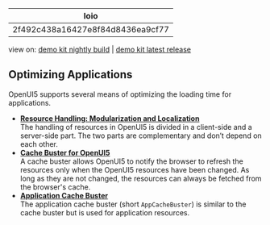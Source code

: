 <!-- loio2f492c438a16427e8f84d8436ea9cf77 -->

| loio |
| -----|
| 2f492c438a16427e8f84d8436ea9cf77 |

<div id="loio">

view on: [demo kit nightly build](https://sdk.openui5.org/nightly/#/topic/2f492c438a16427e8f84d8436ea9cf77) | [demo kit latest release](https://sdk.openui5.org/topic/2f492c438a16427e8f84d8436ea9cf77)</div>

## Optimizing Applications

OpenUI5 supports several means of optimizing the loading time for applications.

-   **[Resource Handling: Modularization and Localization](Resource_Handling_Modularization_and_Localization_91f2b4d.md "The handling of resources in OpenUI5 is divided in a client-side and a
		server-side part. The two parts are complementary and don’t depend on each other.")**  
The handling of resources in OpenUI5 is divided in a client-side and a server-side part. The two parts are complementary and don’t depend on each other.
-   **[Cache Buster for OpenUI5](Cache_Buster_for_OpenUI5_91f0809.md "A cache buster allows OpenUI5 to notify the browser to
		refresh the resources only when the OpenUI5 resources have been
		changed. As long as they are not changed, the resources can always be fetched from the
		browser's cache.")**  
A cache buster allows OpenUI5 to notify the browser to refresh the resources only when the OpenUI5 resources have been changed. As long as they are not changed, the resources can always be fetched from the browser's cache.
-   **[Application Cache Buster](Application_Cache_Buster_ff7aced.md "The application cache buster (short AppCacheBuster) is similar to the cache buster but is used for application
		resources.")**  
The application cache buster \(short `AppCacheBuster`\) is similar to the cache buster but is used for application resources.

